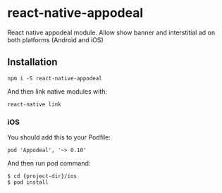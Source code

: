 # react-native-appodeal
React native appodeal module. Allow show banner and interstitial ad on both platforms (Android and iOS)

## Installation

```
npm i -S react-native-appodeal
```

And then link native modules with:
```
react-native link
```

### iOS
You should add this to your Podfile:
```
pod 'Appodeal', '~> 0.10'
```

And then run pod command:
```
$ cd {project-dir}/ios
$ pod install
```